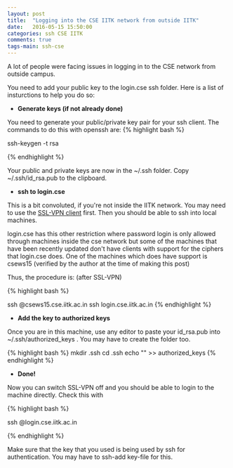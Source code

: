 ```yaml
---
layout: post
title:  "Logging into the CSE IITK network from outside IITK"
date:   2016-05-15 15:50:00
categories: ssh CSE IITK
comments: true
tags-main: ssh-cse
---
```


A lot of people were facing issues in logging in to the CSE network from outside campus.

You need to add your public key to the login.cse ssh folder. Here is a list of insturctions to help you do so:

* __Generate keys (if not already done)__

You need to generate your public/private key pair for your ssh client. The commands to do this with openssh are:
{% highlight bash %}

ssh-keygen -t rsa

{% endhighlight %}

Your public and private keys are now in the ~/.ssh folder. Copy ~/.ssh/id_rsa.pub to the clipboard.

* __ssh to login.cse__

This is a bit convoluted, if you're not inside the IITK network. You may need to use the [SSL-VPN client][SSL-VPN-link] first.
Then you should be able to ssh into local machines. 

login.cse has this other restriction where password login is only allowed through machines inside the cse network but some of the machines that have been recently updated don't have clients with support for the ciphers that login.cse does. One of the machines which does have support is csews15 (verified by the author at the time of making this post)

Thus, the procedure is: (after SSL-VPN)

{% highlight bash %}

ssh <username>@csews15.cse.iitk.ac.in
<enter password>
ssh login.cse.iitk.ac.in
<enter password again>
{% endhighlight %}

* __Add the key to authorized keys__

Once you are in this machine, use any editor to paste your id_rsa.pub into ~/.ssh/authorized_keys . You may have to create the folder too.

{% highlight bash %}
mkdir .ssh
cd .ssh
echo "<paste pubkey here>" >> authorized_keys
{% endhighlight %}

* __Done!__

Now you can switch SSL-VPN off and you should be able to login to the machine directly. Check this with

{% highlight bash %}

ssh <username>@login.cse.iitk.ac.in

{% endhighlight %}

Make sure that the key that you used is being used by ssh for authentication. You may have to ssh-add key-file for this.

[SSL-VPN-link]: http://www.iitk.ac.in/ccnew/index.php/13-network/99-how-to-use-ssl-vpn
